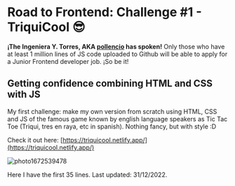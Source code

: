 # Road to Frontend: Challenge #1 - TriquiCool 😎
**¡The Ingeniera Y. Torres, AKA [pollencio](https://github.com/pollencio) has spoken!** Only those who have at least 1 million lines of JS code uploaded to Github will be able to apply for a Junior Frontend developer job. ¡So be it! 

## Getting confidence combining HTML and CSS with JS
My first challenge: make my own version from scratch using HTML, CSS and JS of the famous game known by english language speakers as Tic Tac Toe (Triqui, tres en raya, etc in spanish). Nothing fancy, but with style :D

Check it out here: [https://triquicool.netlify.app/](https://triquicool.netlify.app/)

![photo1672539478](https://user-images.githubusercontent.com/85968522/210159308-06d6ea7f-790d-4be4-8a01-aed9f2a86161.jpeg)

Here I have the first 35 lines. 
Last updated: 31/12/2022.
